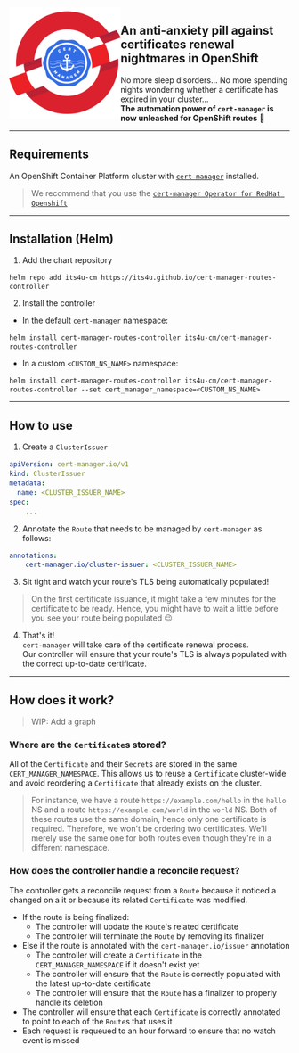 <img src="https://raw.githubusercontent.com/its4u/cert-manager-routes-controller/main/img/openshift-cert-manager-logo.png" alt="cert-manager OpenShift controller" height=200 width=200 align="left" />

## An anti-anxiety pill against certificates renewal nightmares in OpenShift

No more sleep disorders... No more spending nights wondering whether a certificate has expired in your cluster...<br>
**The automation power of `cert-manager` is now unleashed for OpenShift routes** 🚀

----

## Requirements

An OpenShift Container Platform cluster with [`cert-manager`](https://cert-manager.io/) installed.

> We recommend that you use the [`cert-manager Operator for RedHat Openshift`](https://docs.openshift.com/container-platform/4.12/security/cert_manager_operator/index.html)

----

## Installation (Helm)

1. Add the chart repository

```
helm repo add its4u-cm https://its4u.github.io/cert-manager-routes-controller
```

2. Install the controller

- In the default `cert-manager` namespace:

```
helm install cert-manager-routes-controller its4u-cm/cert-manager-routes-controller
```

- In a custom `<CUSTOM_NS_NAME>` namespace:

```
helm install cert-manager-routes-controller its4u-cm/cert-manager-routes-controller --set cert_manager_namespace=<CUSTOM_NS_NAME>
```

----

## How to use

1. Create a `ClusterIssuer`

```yaml
apiVersion: cert-manager.io/v1
kind: ClusterIssuer
metadata:
  name: <CLUSTER_ISSUER_NAME>
spec:
    ...
```

2. Annotate the `Route` that needs to be managed by `cert-manager` as follows:

```yaml
annotations:
    cert-manager.io/cluster-issuer: <CLUSTER_ISSUER_NAME>
```

3. Sit tight and watch your route's TLS being automatically populated!

> On the first certificate issuance, it might take a few minutes for the certificate to be ready. Hence, you might have to wait a little before you see your route being populated 😉

4. That's it!<br>`cert-manager` will take care of the certificate renewal process.<br>Our controller will ensure that your route's TLS is always populated with the correct up-to-date certificate.

----

## How does it work?

> WIP: Add a graph

### Where are the `Certificate`s stored?

All of the `Certificate` and their `Secret`s are stored in the same `CERT_MANAGER_NAMESPACE`. This allows us to reuse a `Certificate` cluster-wide and avoid reordering a `Certificate` that already exists on the cluster. 

> For instance, we have a route `https://example.com/hello` in the `hello` NS and a route `https://example.com/world` in the `world` NS. Both of these routes use the same domain, hence only one certificate is required. Therefore, we won't be ordering two certificates. We'll merely use the same one for both routes even though they're in a different namespace.

### How does the controller handle a reconcile request?

The controller gets a reconcile request from a `Route` because it noticed a changed on a it or because its related `Certificate` was modified.

- If the route is being finalized:
  - The controller will update the `Route`'s related certificate
  - The controller will terminate the `Route` by removing its finalizer
- Else if the route is annotated with the `cert-manager.io/issuer` annotation
  - The controller will create a `Certificate` in the `CERT_MANAGER_NAMESPACE` if it doesn't exist yet
  - The controller will ensure that the `Route` is correctly populated with the latest up-to-date certificate
  - The controller will ensure that the `Route` has a finalizer to properly handle its deletion
- The controller will ensure that each `Certificate` is correctly annotated to point to each of the `Route`s that uses it
- Each request is requeued to an hour forward to ensure that no watch event is missed
